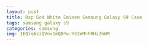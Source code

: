```yaml
---
layout: post
title: Rap God White Eminem Samsung Galaxy S9 Case
tags: samsung galaxy s9
categories: samsung
img: 1EQ7q6zzQVnv1mQBPw-Y82eMhF0Hz2hWM
---
```

